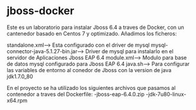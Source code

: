 # jboss-docker
Este es un laboratorio para instalar Jboss 6.4 a traves de Docker, con un cantenedor basado en Centos 7 y optimizado.
Añadimos los ficheros:

standalone.xml--> Esta configurado con el driver de mysql
mysql-connector-java-5.1.27-bin.jar--> Driver de mysql para instalarlo en el servidor de Aplicaciones Jboss EAP 6.4
module.xml--> Modulo para base de datos mysql configurado para Jboss EAP 6.4
java.sh--> Para configurar las variables de entorno al conedor de Jboss con la version de java jdk1.7.0_80

En el proyecto se ha utilizado los siguientes archivos que pasamos al contenedor a traves del Dockerfile:
-jboss-eap-6.4.0.zip
-jdk-7u80-linux-x64.rpm


